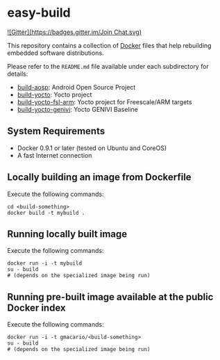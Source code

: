 easy-build
==========
[![Gitter](https://badges.gitter.im/Join Chat.svg)](https://gitter.im/gmacario/easy-build?utm_source=badge&utm_medium=badge&utm_campaign=pr-badge&utm_content=badge)

This repository contains a collection of [Docker](http://www.docker.com/) files that help rebuilding embedded software distributions.

Please refer to the `README.md` file available under each subdirectory for details:

* [build-aosp][1]: Android Open Source Project
* [build-yocto][2]: Yocto project
* [build-yocto-fsl-arm][3]: Yocto project for Freescale/ARM targets
* [build-yocto-genivi][4]: Yocto GENIVI Baseline

[1]: build-aosp
[2]: build-yocto
[3]: build-yocto-fsl-arm
[4]: build-yocto-genivi

System Requirements
-------------------

* Docker 0.9.1 or later (tested on Ubuntu and CoreOS)
* A fast Internet connection

Locally building an image from Dockerfile
-----------------------------------------

Execute the following commands:

    cd <build-something>
    docker build -t mybuild .


Running locally built image
---------------------------

Execute the following commands:

    docker run -i -t mybuild
    su - build
    # (depends on the specialized image being run)


Running pre-built image available at the public Docker index
------------------------------------------------------------

Execute the following commands:

    docker run -i -t gmacario/<build-something>
    su - build
    # (depends on the specialized image being run)

